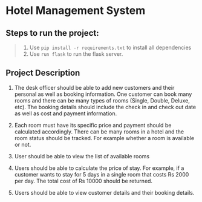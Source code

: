 # Hotel Management System

## Steps to run the project:
> 1. Use `pip install -r requirements.txt` to install all dependencies
> 2. Use `run flask` to run the flask server.


## Project Description</h2>

1. The desk officer should be able to add new customers and their personal as well as booking information. One customer can book many rooms and there can be many types of rooms (Single, Double, Deluxe, etc). The booking details should include the check in and check out date as well as cost and payment information.

2. Each room must have its specific price and payment should be calculated accordingly. There can be many rooms in a hotel and the room status should be tracked. For example whether a room is available or not.

3. User should be able to view the list of available rooms

4. Users should be able to calculate the price of stay. For example, if a customer wants to stay for 5 days in a single room that costs Rs 2000 per day. The total cost of Rs 10000 should be returned.

5. Users should be able to view customer details and their booking details.


